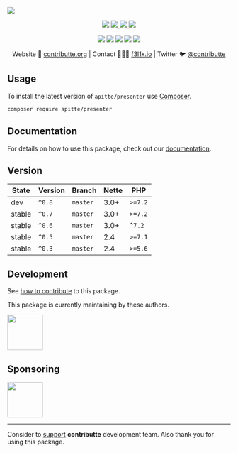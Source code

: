 ![](https://heatbadger.now.sh/github/readme/apitte/presenter/)

<p align=center>
  <a href="https://github.com/apitte/presenter/actions"><img src="https://badgen.net/github/checks/apitte/presenter/master?cache=300"></a>
  <a href="https://coveralls.io/r/apitte/presenter"> <img src="https://badgen.net/coveralls/c/github/apitte/presenter?cache=300"> </a>
  <a href="https://packagist.org/packages/apitte/presenter"> <img src="https://badgen.net/packagist/dm/apitte/presenter"> </a>
  <a href="https://packagist.org/packages/apitte/presenter"> <img src="https://badgen.net/packagist/v/apitte/presenter"> </a>
</p>
<p align=center>
  <a href="https://packagist.org/packages/apitte/presenter"><img src="https://badgen.net/packagist/php/apitte/presenter"></a>
  <a href="https://github.com/apitte/presenter"><img src="https://badgen.net/github/license/apitte/presenter"></a>
  <a href="https://bit.ly/ctteg"><img src="https://badgen.net/badge/support/gitter/cyan"></a>
  <a href="https://bit.ly/cttfo"><img src="https://badgen.net/badge/support/forum/yellow"></a>
  <a href="https://contributte.org/partners.html"><img src="https://badgen.net/badge/become/a%20patron/F96854"></a>
<p>

<p align=center>
Website 🚀 <a href="https://contributte.org">contributte.org</a> | Contact 👨🏻‍💻 <a href="https://f3l1x.io">f3l1x.io</a> | Twitter 🐦 <a href="https://twitter.com/contributte">@contributte</a>
</p>

## Usage

To install the latest version of `apitte/presenter` use [Composer](https://getcomposer.com).

```bash
composer require apitte/presenter
```

## Documentation

For details on how to use this package, check out our [documentation](.docs/README.md#setup).

## Version

| State       | Version | Branch   | Nette | PHP     |
|-------------|---------|----------|-------|---------|
| dev         | `^0.8`  | `master` | 3.0+  | `>=7.2` |
| stable      | `^0.7`  | `master` | 3.0+  | `>=7.2` |
| stable      | `^0.6`  | `master` | 3.0+  | `^7.2`  |
| stable      | `^0.5`  | `master` | 2.4   | `>=7.1` |
| stable      | `^0.3`  | `master` | 2.4   | `>=5.6` |

## Development

See [how to contribute](https://contributte.org/contributing.html) to this package.

This package is currently maintaining by these authors.

<a href="https://github.com/f3l1x">
  <img width="80" height="80" src="https://avatars2.githubusercontent.com/u/538058?v=3&s=80">
</a>

## Sponsoring

<a href="https://github.com/tlapnet">
  <img width="80" height="80" src="https://avatars1.githubusercontent.com/u/22914186?s=80&v=4">
</a>

-----

Consider to [support](https://contributte.com/partners) **contributte** development team.
Also thank you for using this package.

